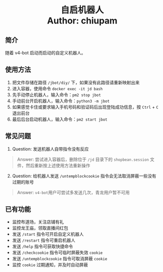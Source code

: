 <h1 align="center">
  自启机器人
  <br>
  Author: chiupam
</h1>

## 简介
随着 v4-bot 启动而启动的自定义机器人。
## 使用方法
1. 把文件存储在路径 `/jbot/diy/` 下，如果没有此路径请重新映射出来
2. 进入容器，使用命令 `docker exec -it jd bash`
3. 先手动停止机器人，输入命令：`pm2 stop jbot`
4. 手动前台开启机器人，输入命令：`python3 -m jbot`
5. 如果感觉卡住或要求输入手机号码和验证码后出现登陆成功信息，按 `Ctrl` + `C` 退出前台
6. 最后后台启动机器人，输入命令：`pm2 start jbot`
## 常见问题
1. Question: 发送机器人自带指令没有反应
> Answer: 尝试进入容器后，删除位于 `/jd` 目录下的 `shopbean.session` 文件，然后重新按上述使用方法重新操作
2. Question: 给机器人发送 `/untempblockcookie` 指令会无法取消屏蔽一些没有过期的账号
> Answer: `v4-bot`用户可尝试多发送几次，青龙用户暂不可用
## 已有功能
- 监控布道场，关注店铺有礼
- 监控龙王庙，领取直播间红包
- 发送 `/start` 指令可开启自定义机器人
- 发送 `/restart` 指令可重启机器人
- 发送 `/help` 指令可获取快捷命令
- 发送 `/checkcookie` 指令可临时屏蔽失效 `cookie`
- 发送 `/untempblockcookie` 指令可取消屏蔽 `cookie`
- 监控 `cookie` 过期通知，并及时自动屏蔽
